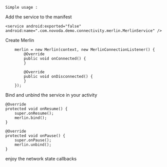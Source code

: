 ``Simple usage :``

Add the service to the manifest

    <service android:exported="false" android:name=".com.novoda.demo.connectivity.merlin.MerlinService" />

Create Merlin

        merlin = new Merlin(context, new MerlinConnectionListener() {
            @Override
            public void onConnected() {
            }

            @Override
            public void onDisconnected() {
            }
        });

Bind and unbind the service in your activity

    @Override
    protected void onResume() {
        super.onResume();
        merlin.bind();
    }

    @Override
    protected void onPause() {
        super.onPause();
        merlin.unbind();
    }

enjoy the network state callbacks
